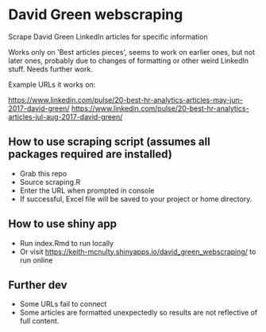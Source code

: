 # David Green webscraping
Scrape David Green LinkedIn articles for specific information 

Works only on 'Best articles pieces', seems to work on earlier ones, but not later ones, probably due to changes of formatting or other weird LinkedIn stuff.  Needs further work.

Example URLs it works on:

https://www.linkedin.com/pulse/20-best-hr-analytics-articles-may-jun-2017-david-green/
https://www.linkedin.com/pulse/20-best-hr-analytics-articles-jul-aug-2017-david-green/

## How to use scraping script (assumes all packages required are installed)

* Grab this repo
* Source scraping.R
* Enter the URL when prompted in console
* If successful, Excel file will be saved to your project or home directory.

## How to use shiny app

* Run index.Rmd to run locally
* Or visit https://keith-mcnulty.shinyapps.io/david_green_webscraping/ to run online

## Further dev

* Some URLs fail to connect
* Some articles are formatted unexpectedly so results are not reflective of full content.
